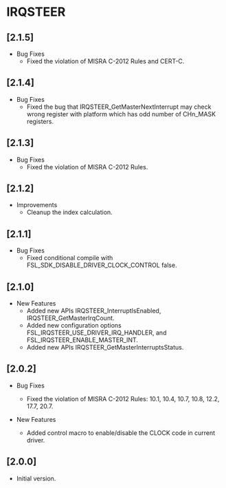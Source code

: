 # IRQSTEER

## [2.1.5]

- Bug Fixes
  - Fixed the violation of MISRA C-2012 Rules and CERT-C.

## [2.1.4]

- Bug Fixes
  - Fixed the bug that IRQSTEER_GetMasterNextInterrupt may check wrong register
    with platform which has odd number of CHn_MASK registers.

## [2.1.3]

- Bug Fixes
  - Fixed the violation of MISRA C-2012 Rules.

## [2.1.2]

- Improvements
  - Cleanup the index calculation.

## [2.1.1]

- Bug Fixes
  - Fixed conditional compile with FSL_SDK_DISABLE_DRIVER_CLOCK_CONTROL false.

## [2.1.0]

- New Features
  - Added new APIs IRQSTEER_InterruptIsEnabled, IRQSTEER_GetMasterIrqCount.
  - Added new configuration options FSL_IRQSTEER_USE_DRIVER_IRQ_HANDLER, and
    FSL_IRQSTEER_ENABLE_MASTER_INT.
  - Added new APIs IRQSTEER_GetMasterInterruptsStatus.

## [2.0.2]

- Bug Fixes

  - Fixed the violation of MISRA C-2012 Rules: 10.1, 10.4, 10.7, 10.8, 12.2, 17.7, 20.7.

- New Features

  - Added control macro to enable/disable the CLOCK code in current driver.

## [2.0.0]

- Initial version.
